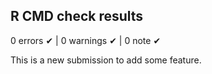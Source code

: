 ## R CMD check results

0 errors ✔ | 0 warnings ✔ | 0 note ✔

This is a new submission to add some feature.
